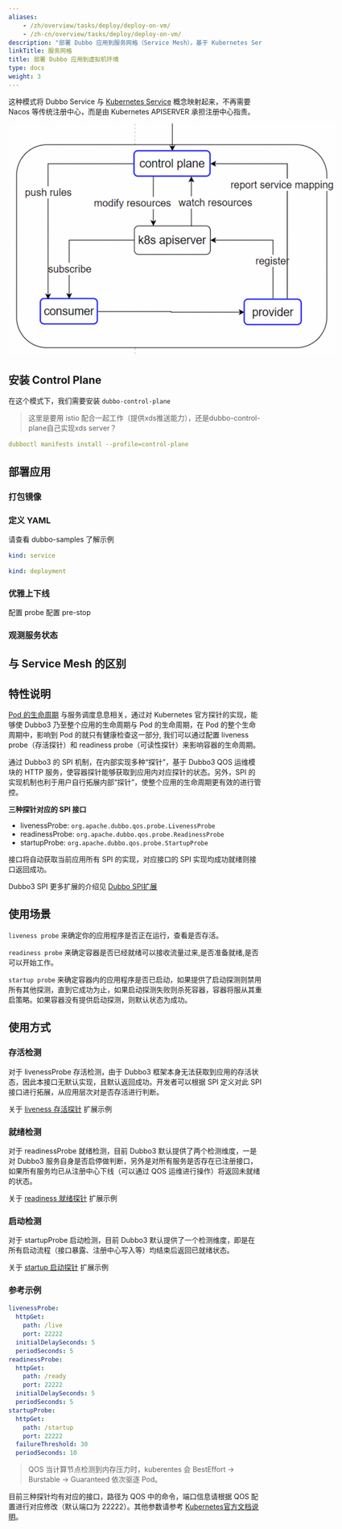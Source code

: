 ```yaml
---
aliases:
    - /zh/overview/tasks/deploy/deploy-on-vm/
    - /zh-cn/overview/tasks/deploy/deploy-on-vm/
description: "部署 Dubbo 应用到服务网格（Service Mesh），基于 Kubernetes Service 与控制面。"
linkTitle: 服务网格
title: 部署 Dubbo 应用到虚拟机环境
type: docs
weight: 3
---
```

这种模式将 Dubbo Service 与 <a target="_blank" href="">Kubernetes Service</a> 概念映射起来，不再需要 Nacos 等传统注册中心，而是由 Kubernetes APISERVER 承担注册中心指责。

<img src="/imgs/v3/manual/java/tutorial/kubernetes/kubernetes-service.png" style="max-width:650px;height:auto;" />

## 安装 Control Plane
在这个模式下，我们需要安装 `dubbo-control-plane`
> 这里是要用 istio 配合一起工作（提供xds推送能力），还是dubbo-control-plane自己实现xds server？

```yaml
dubboctl manifests install --profile=control-plane
```

## 部署应用
### 打包镜像
### 定义 YAML
请查看 dubbo-samples 了解示例

```yaml
kind: service
```

```yaml
kind: deployment
```

### 优雅上下线

配置 probe
配置 pre-stop

### 观测服务状态

## 与 Service Mesh 的区别








## 特性说明
[Pod 的生命周期](https://kubernetes.io/zh/docs/concepts/workloads/pods/pod-lifecycle/)  与服务调度息息相关，通过对 Kubernetes 官方探针的实现，能够使 Dubbo3 乃至整个应用的生命周期与 Pod 的生命周期，在 Pod 的整个生命周期中，影响到 Pod 的就只有健康检查这一部分, 我们可以通过配置 liveness probe（存活探针）和 readiness probe（可读性探针）来影响容器的生命周期。

通过 Dubbo3 的 SPI 机制，在内部实现多种“探针”，基于 Dubbo3 QOS 运维模块的 HTTP 服务，使容器探针能够获取到应用内对应探针的状态。另外，SPI 的实现机制也利于用户自行拓展内部“探针”，使整个应用的生命周期更有效的进行管控。

**三种探针对应的 SPI 接口**

-   livenessProbe:  `org.apache.dubbo.qos.probe.LivenessProbe`
-   readinessProbe:  `org.apache.dubbo.qos.probe.ReadinessProbe`
-   startupProbe:  `org.apache.dubbo.qos.probe.StartupProbe`

接口将自动获取当前应用所有 SPI 的实现，对应接口的 SPI 实现均成功就绪则接口返回成功。

Dubbo3 SPI 更多扩展的介绍见 [Dubbo SPI扩展](/zh-cn/overview/mannual/java-sdk/reference-manual/spi/description/)

## 使用场景
`liveness probe` 来确定你的应用程序是否正在运行，查看是否存活。

`readiness probe` 来确定容器是否已经就绪可以接收流量过来,是否准备就绪,是否可以开始工作。

`startup probe` 来确定容器内的应用程序是否已启动，如果提供了启动探测则禁用所有其他探测，直到它成功为止，如果启动探测失败则杀死容器，容器将服从其重启策略。如果容器没有提供启动探测，则默认状态为成功。

## 使用方式

### 存活检测

对于 livenessProbe 存活检测，由于 Dubbo3 框架本身无法获取到应用的存活状态，因此本接口无默认实现，且默认返回成功。开发者可以根据 SPI 定义对此 SPI 接口进行拓展，从应用层次对是否存活进行判断。

关于 [liveness 存活探针](/zh-cn/overview/mannual/java-sdk/reference-manual/spi/description/liveness/) 扩展示例
### 就绪检测

对于 readinessProbe 就绪检测，目前 Dubbo3 默认提供了两个检测维度，一是对 Dubbo3 服务自身是否启停做判断，另外是对所有服务是否存在已注册接口，如果所有服务均已从注册中心下线（可以通过 QOS 运维进行操作）将返回未就绪的状态。

关于 [readiness 就绪探针](/zh-cn/overview/mannual/java-sdk/reference-manual/spi/description/readiness/) 扩展示例

### 启动检测

对于 startupProbe 启动检测，目前 Dubbo3 默认提供了一个检测维度，即是在所有启动流程（接口暴露、注册中心写入等）均结束后返回已就绪状态。

关于 [startup 启动探针](/zh-cn/overview/mannual/java-sdk/reference-manual/spi/description/startup/) 扩展示例

### 参考示例
```yaml
livenessProbe:
  httpGet:
    path: /live
    port: 22222
  initialDelaySeconds: 5
  periodSeconds: 5
readinessProbe:
  httpGet:
    path: /ready
    port: 22222
  initialDelaySeconds: 5
  periodSeconds: 5
startupProbe:
  httpGet:
    path: /startup
    port: 22222
  failureThreshold: 30
  periodSeconds: 10
```
> QOS 当计算节点检测到内存压力时，kuberentes 会 BestEffort -> Burstable -> Guaranteed 依次驱逐 Pod。

目前三种探针均有对应的接口，路径为 QOS 中的命令，端口信息请根据 QOS 配置进行对应修改（默认端口为 22222）。其他参数请参考 [Kubernetes官方文档说明](https://kubernetes.io/zh/docs/tasks/configure-pod-container/configure-liveness-readiness-startup-probes/)。

